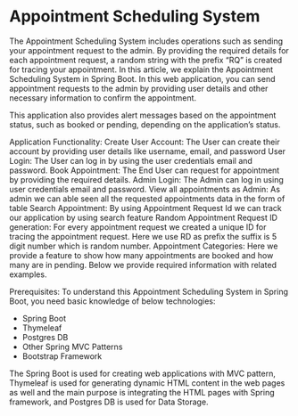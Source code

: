 # Appointment Scheduling System

The Appointment Scheduling System includes operations such as sending your appointment request to the admin. By providing the required details for each appointment request, a random string with the prefix “RQ” is created for tracing your appointment. In this article, we explain the Appointment Scheduling System in Spring Boot. In this web application, you can send appointment requests to the admin by providing user details and other necessary information to confirm the appointment.

This application also provides alert messages based on the appointment status, such as booked or pending, depending on the application’s status.

Application Functionality:
Create User Account: The User can create their account by providing user details like username, email, and password
User Login: The User can log in by using the user credentials email and password.
Book Appointment: The End User can request for appointment by providing the required details.
Admin Login: The Admin can log in using user credentials email and password.
View all appointments as Admin: As admin we can able seen all the requested appointments data in the form of table
Search Appointment: By using Appointment Request Id we can track our application by using search feature
Random Appointment Request ID generation: For every appointment request we created a unique ID for tracing the appointment request. Here we use RD as prefix the suffix is 5 digit number which is random number.
Appointment Categories: Here we provide a feature to show how many appointments are booked and how many are in pending.
Below we provide required information with related examples.

Prerequisites:
To understand this Appointment Scheduling System in Spring Boot, you need basic knowledge of below technologies:

 - Spring Boot
 - Thymeleaf
 - Postgres DB
 - Other Spring MVC Patterns
 - Bootstrap Framework

The Spring Boot is used for creating web applications with MVC pattern, Thymeleaf is used for generating dynamic HTML content in the web pages as well and the main purpose is integrating the HTML pages with Spring framework, and Postgres DB is used for Data Storage.